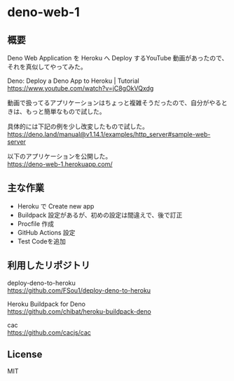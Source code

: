 # deno-web-1

## 概要

Deno Web Application を Heroku へ Deploy するYouTube 動画があったので、それを真似してやってみた。

Deno: Deploy a Deno App to Heroku | Tutorial  
https://www.youtube.com/watch?v=jC8gOkVQxdg

動画で扱ってるアプリケーションはちょっと複雑そうだったので、自分がやるときは、もっと簡単なもので試した。

具体的には下記の例を少し改変したもので試した。  
https://deno.land/manual@v1.14.1/examples/http_server#sample-web-server

以下のアプリケーションを公開した。  
https://deno-web-1.herokuapp.com/

## 主な作業

- Heroku で Create new app
- Buildpack 設定があるが、初めの設定は間違えで、後で訂正
- Procfile 作成
- GitHub Actions 設定
- Test Codeを追加

## 利用したリポジトリ

deploy-deno-to-heroku  
https://github.com/FSou1/deploy-deno-to-heroku

Heroku Buildpack for Deno  
https://github.com/chibat/heroku-buildpack-deno

cac  
https://github.com/cacjs/cac

## License

MIT

